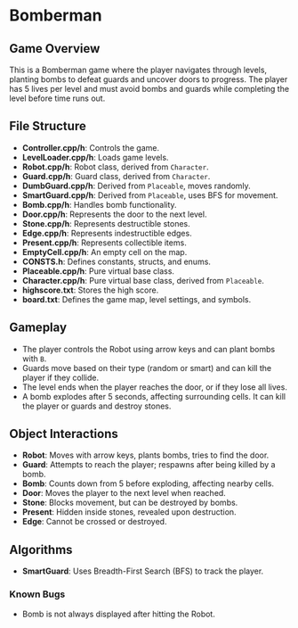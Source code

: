 # Bomberman

## Game Overview
This is a Bomberman game where the player navigates through levels, planting bombs to defeat guards and uncover doors to progress. The player has 5 lives per level and must avoid bombs and guards while completing the level before time runs out.

## File Structure
- **Controller.cpp/h**: Controls the game.
- **LevelLoader.cpp/h**: Loads game levels.
- **Robot.cpp/h**: Robot class, derived from `Character`.
- **Guard.cpp/h**: Guard class, derived from `Character`.
- **DumbGuard.cpp/h**: Derived from `Placeable`, moves randomly.
- **SmartGuard.cpp/h**: Derived from `Placeable`, uses BFS for movement.
- **Bomb.cpp/h**: Handles bomb functionality.
- **Door.cpp/h**: Represents the door to the next level.
- **Stone.cpp/h**: Represents destructible stones.
- **Edge.cpp/h**: Represents indestructible edges.
- **Present.cpp/h**: Represents collectible items.
- **EmptyCell.cpp/h**: An empty cell on the map.
- **CONSTS.h**: Defines constants, structs, and enums.
- **Placeable.cpp/h**: Pure virtual base class.
- **Character.cpp/h**: Pure virtual base class, derived from `Placeable`.
- **highscore.txt**: Stores the high score.
- **board.txt**: Defines the game map, level settings, and symbols.

## Gameplay
- The player controls the Robot using arrow keys and can plant bombs with `B`.
- Guards move based on their type (random or smart) and can kill the player if they collide.
- The level ends when the player reaches the door, or if they lose all lives.
- A bomb explodes after 5 seconds, affecting surrounding cells. It can kill the player or guards and destroy stones.

## Object Interactions
- **Robot**: Moves with arrow keys, plants bombs, tries to find the door.
- **Guard**: Attempts to reach the player; respawns after being killed by a bomb.
- **Bomb**: Counts down from 5 before exploding, affecting nearby cells.
- **Door**: Moves the player to the next level when reached.
- **Stone**: Blocks movement, but can be destroyed by bombs.
- **Present**: Hidden inside stones, revealed upon destruction.
- **Edge**: Cannot be crossed or destroyed.

## Algorithms
- **SmartGuard**: Uses Breadth-First Search (BFS) to track the player.

### Known Bugs
- Bomb is not always displayed after hitting the Robot.